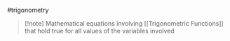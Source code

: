 #trigonometry 
>[!note] Mathematical equations involving [[Trigonometric Functions]] that hold true for all values of the variables involved